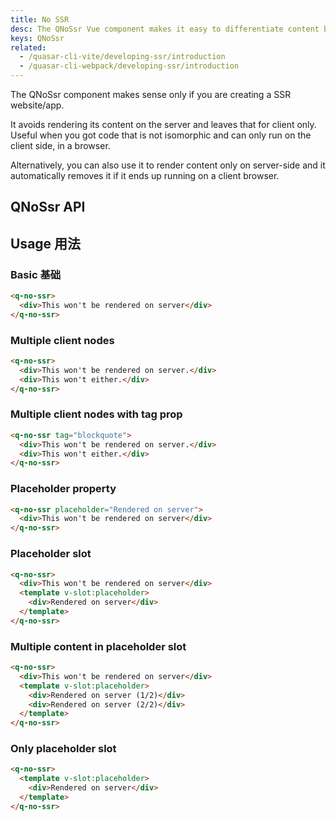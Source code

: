 ```yaml
---
title: No SSR
desc: The QNoSsr Vue component makes it easy to differentiate content between server-side and client-side.
keys: QNoSsr
related:
  - /quasar-cli-vite/developing-ssr/introduction
  - /quasar-cli-webpack/developing-ssr/introduction
---
```

The QNoSsr component makes sense only if you are creating a SSR website/app.

It avoids rendering its content on the server and leaves that for client only. Useful when you got code that is not isomorphic and can only run on the client side, in a browser.

Alternatively, you can also use it to render content only on server-side and it automatically removes it if it ends up running on a client browser.

## QNoSsr API

<doc-api file="QNoSsr" />

## Usage 用法

### Basic 基础

```html
<q-no-ssr>
  <div>This won't be rendered on server</div>
</q-no-ssr>
```

### Multiple client nodes

```html
<q-no-ssr>
  <div>This won't be rendered on server.</div>
  <div>This won't either.</div>
</q-no-ssr>
```

### Multiple client nodes with tag prop

```html
<q-no-ssr tag="blockquote">
  <div>This won't be rendered on server.</div>
  <div>This won't either.</div>
</q-no-ssr>
```

### Placeholder property

```html
<q-no-ssr placeholder="Rendered on server">
  <div>This won't be rendered on server</div>
</q-no-ssr>
```

### Placeholder slot

```html
<q-no-ssr>
  <div>This won't be rendered on server</div>
  <template v-slot:placeholder>
    <div>Rendered on server</div>
  </template>
</q-no-ssr>
```

### Multiple content in placeholder slot

```html
<q-no-ssr>
  <div>This won't be rendered on server</div>
  <template v-slot:placeholder>
    <div>Rendered on server (1/2)</div>
    <div>Rendered on server (2/2)</div>
  </template>
</q-no-ssr>
```

### Only placeholder slot

```html
<q-no-ssr>
  <template v-slot:placeholder>
    <div>Rendered on server</div>
  </template>
</q-no-ssr>
```
